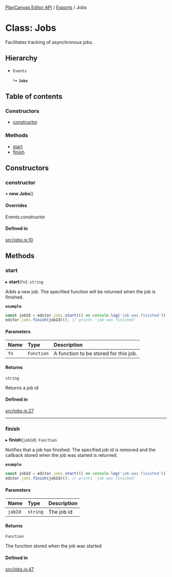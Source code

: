 [PlayCanvas Editor API](../README.md) / [Exports](../modules.md) / Jobs

# Class: Jobs

Facilitates tracking of asynchronous jobs.

## Hierarchy

- `Events`

  ↳ **`Jobs`**

## Table of contents

### Constructors

- [constructor](Jobs.md#constructor)

### Methods

- [start](Jobs.md#start)
- [finish](Jobs.md#finish)

## Constructors

### constructor

• **new Jobs**()

#### Overrides

Events.constructor

#### Defined in

[src/jobs.js:10](https://github.com/playcanvas/editor-api/blob/80233d8/src/jobs.js#L10)

## Methods

### start

▸ **start**(`fn`): `string`

Adds a new job. The specified function will be returned when the
job is finished.

**`example`**
```javascript
const jobId = editor.jobs.start(() => console.log('job was finished'));
editor.jobs.finish(jobId)(); // prints 'job was finished'
```

#### Parameters

| Name | Type | Description |
| :------ | :------ | :------ |
| `fn` | `Function` | A function to be stored for this job. |

#### Returns

`string`

Returns a job id

#### Defined in

[src/jobs.js:27](https://github.com/playcanvas/editor-api/blob/80233d8/src/jobs.js#L27)

___

### finish

▸ **finish**(`jobId`): `Function`

Notifies that a job has finished. The specified job
id is removed and the callback stored when the job was
started is returned.

**`example`**
```javascript
const jobId = editor.jobs.start(() => console.log('job was finished'));
editor.jobs.finish(jobId)(); // prints 'job was finished'
```

#### Parameters

| Name | Type | Description |
| :------ | :------ | :------ |
| `jobId` | `string` | The job id |

#### Returns

`Function`

The function stored when the job was started

#### Defined in

[src/jobs.js:47](https://github.com/playcanvas/editor-api/blob/80233d8/src/jobs.js#L47)
